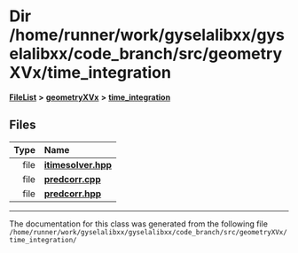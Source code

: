 

# Dir /home/runner/work/gyselalibxx/gyselalibxx/code\_branch/src/geometryXVx/time\_integration



[**FileList**](files.md) **>** [**geometryXVx**](dir_e51b496b46dd687775e46e0826614574.md) **>** [**time\_integration**](dir_61df5a05e7e6762880c4f92d6d795362.md)












## Files

| Type | Name |
| ---: | :--- |
| file | [**itimesolver.hpp**](geometryXVx_2time__integration_2itimesolver_8hpp.md) <br> |
| file | [**predcorr.cpp**](geometryXVx_2time__integration_2predcorr_8cpp.md) <br> |
| file | [**predcorr.hpp**](geometryXVx_2time__integration_2predcorr_8hpp.md) <br> |



























































------------------------------
The documentation for this class was generated from the following file `/home/runner/work/gyselalibxx/gyselalibxx/code_branch/src/geometryXVx/time_integration/`

